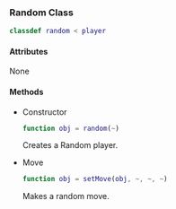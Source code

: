 ### Random Class
```matlab
classdef random < player
```
#### Attributes
None
#### Methods
- Constructor
    ```matlab
    function obj = random(~)

    ```
    Creates a Random player.

- Move
    ```matlab
    function obj = setMove(obj, ~, ~, ~)
    ```
    Makes a random move.